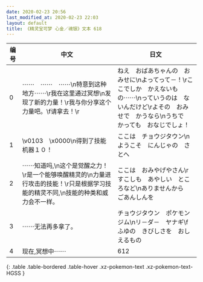 ```yaml
---
date: 2020-02-23 20:56
last_modified_at: 2020-02-23 22:03
layout: default
title: 《精灵宝可梦 心金／魂银》文本 618
---
```

| 编号 | 中文 | 日文 |
| ---- | ---- | ---- |
| 0 | ⋯⋯　⋯⋯　⋯⋯\n特意到这种地方⋯⋯\r我在这里通过冥想\n发现了新的力量！\r我与你分享这个力量吧。\f请拿去！\r | ねえ　おばあちゃんの　おみせに\nよってって－！\rここでしか　かえないもの⋯⋯\nっていうのは　ないんだけど\rよその　おみせで　かうなら\nうちで　かっても　おなじでしょ！ |
| 1 | \v0103　\x0000\n得到了技能机器１０！ | ここは　チョウジタウン\nようこそ　にんじゃの　さとへ |
| 2 | ⋯⋯知道吗,\n这个是觉醒之力！\r是一个能够唤醒精灵的\n力量进行攻击的技能！\r只是根据学习技能的精灵不同,\n技能的种类和威力会不一样。 | ここは　おみやげやさん\rすこしも　あやしい　ところなど\nありませんから　ごあんしんを |
| 3 | ⋯⋯无法再多拿了。 | チョウジタウン　ポケモンジム\nリ－ダ－　ヤナギ\fふゆの　きびしさを　おしえるもの |
| 4 | 现在,冥想中⋯⋯ | 612 |
{: .table .table-bordered .table-hover .xz-pokemon-text .xz-pokemon-text-HGSS }